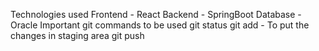 Technologies used 
Frontend - React
Backend - SpringBoot
Database - Oracle 
Important git commands to be used 
git status
git add - To put the changes in staging area
git push 
